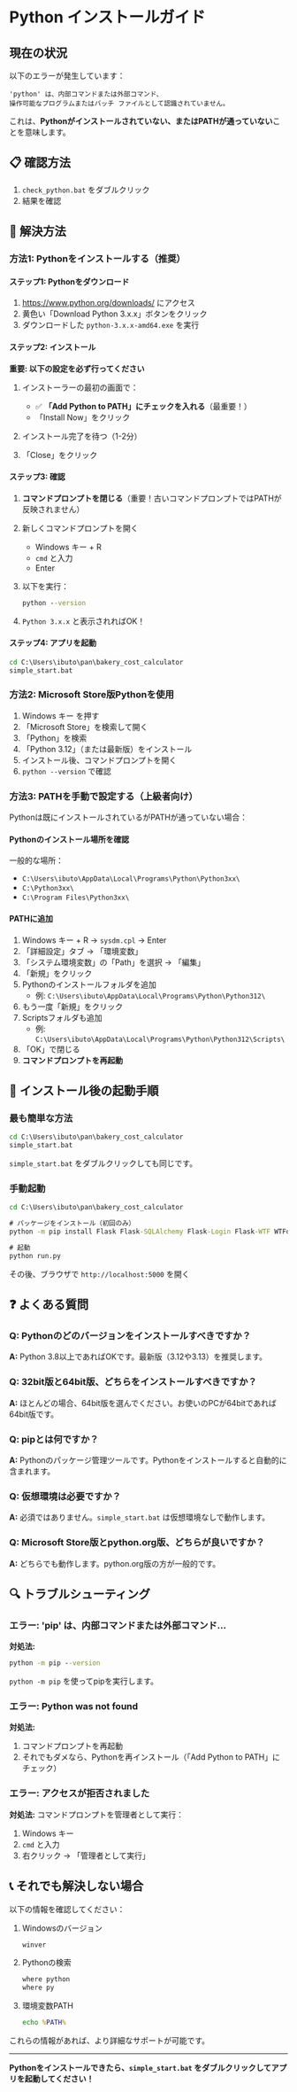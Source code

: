 # Python インストールガイド

## 現在の状況

以下のエラーが発生しています：

```
'python' は、内部コマンドまたは外部コマンド、
操作可能なプログラムまたはバッチ ファイルとして認識されていません。
```

これは、**Pythonがインストールされていない、またはPATHが通っていない**ことを意味します。

## 📋 確認方法

1. `check_python.bat` をダブルクリック
2. 結果を確認

## 🔧 解決方法

### 方法1: Pythonをインストールする（推奨）

#### ステップ1: Pythonをダウンロード

1. https://www.python.org/downloads/ にアクセス
2. 黄色い「Download Python 3.x.x」ボタンをクリック
3. ダウンロードした `python-3.x.x-amd64.exe` を実行

#### ステップ2: インストール

**重要: 以下の設定を必ず行ってください**

1. インストーラーの最初の画面で：
   - ✅ **「Add Python to PATH」にチェックを入れる**（最重要！）
   - 「Install Now」をクリック

2. インストール完了を待つ（1-2分）

3. 「Close」をクリック

#### ステップ3: 確認

1. **コマンドプロンプトを閉じる**（重要！古いコマンドプロンプトではPATHが反映されません）

2. 新しくコマンドプロンプトを開く
   - Windows キー + R
   - `cmd` と入力
   - Enter

3. 以下を実行：
   ```cmd
   python --version
   ```

4. `Python 3.x.x` と表示されればOK！

#### ステップ4: アプリを起動

```cmd
cd C:\Users\ibuto\pan\bakery_cost_calculator
simple_start.bat
```

### 方法2: Microsoft Store版Pythonを使用

1. Windows キー を押す
2. 「Microsoft Store」を検索して開く
3. 「Python」を検索
4. 「Python 3.12」（または最新版）をインストール
5. インストール後、コマンドプロンプトを開く
6. `python --version` で確認

### 方法3: PATHを手動で設定する（上級者向け）

Pythonは既にインストールされているがPATHが通っていない場合：

#### Pythonのインストール場所を確認

一般的な場所：
- `C:\Users\ibuto\AppData\Local\Programs\Python\Python3xx\`
- `C:\Python3xx\`
- `C:\Program Files\Python3xx\`

#### PATHに追加

1. Windows キー + R → `sysdm.cpl` → Enter
2. 「詳細設定」タブ → 「環境変数」
3. 「システム環境変数」の「Path」を選択 → 「編集」
4. 「新規」をクリック
5. Pythonのインストールフォルダを追加
   - 例: `C:\Users\ibuto\AppData\Local\Programs\Python\Python312\`
6. もう一度「新規」をクリック
7. Scriptsフォルダも追加
   - 例: `C:\Users\ibuto\AppData\Local\Programs\Python\Python312\Scripts\`
8. 「OK」で閉じる
9. **コマンドプロンプトを再起動**

## 🚀 インストール後の起動手順

### 最も簡単な方法

```cmd
cd C:\Users\ibuto\pan\bakery_cost_calculator
simple_start.bat
```

`simple_start.bat` をダブルクリックしても同じです。

### 手動起動

```cmd
cd C:\Users\ibuto\pan\bakery_cost_calculator

# パッケージをインストール（初回のみ）
python -m pip install Flask Flask-SQLAlchemy Flask-Login Flask-WTF WTForms bcrypt reportlab python-dotenv

# 起動
python run.py
```

その後、ブラウザで `http://localhost:5000` を開く

## ❓ よくある質問

### Q: Pythonのどのバージョンをインストールすべきですか？

**A:** Python 3.8以上であればOKです。最新版（3.12や3.13）を推奨します。

### Q: 32bit版と64bit版、どちらをインストールすべきですか？

**A:** ほとんどの場合、64bit版を選んでください。お使いのPCが64bitであれば64bit版です。

### Q: pipとは何ですか？

**A:** Pythonのパッケージ管理ツールです。Pythonをインストールすると自動的に含まれます。

### Q: 仮想環境は必要ですか？

**A:** 必須ではありません。`simple_start.bat` は仮想環境なしで動作します。

### Q: Microsoft Store版とpython.org版、どちらが良いですか？

**A:** どちらでも動作します。python.org版の方が一般的です。

## 🔍 トラブルシューティング

### エラー: 'pip' は、内部コマンドまたは外部コマンド...

**対処法:**
```cmd
python -m pip --version
```

`python -m pip` を使ってpipを実行します。

### エラー: Python was not found

**対処法:**
1. コマンドプロンプトを再起動
2. それでもダメなら、Pythonを再インストール（「Add Python to PATH」にチェック）

### エラー: アクセスが拒否されました

**対処法:**
コマンドプロンプトを管理者として実行：
1. Windows キー
2. `cmd` と入力
3. 右クリック → 「管理者として実行」

## 📞 それでも解決しない場合

以下の情報を確認してください：

1. Windowsのバージョン
   ```cmd
   winver
   ```

2. Pythonの検索
   ```cmd
   where python
   where py
   ```

3. 環境変数PATH
   ```cmd
   echo %PATH%
   ```

これらの情報があれば、より詳細なサポートが可能です。

---

**Pythonをインストールできたら、`simple_start.bat` をダブルクリックしてアプリを起動してください！**
